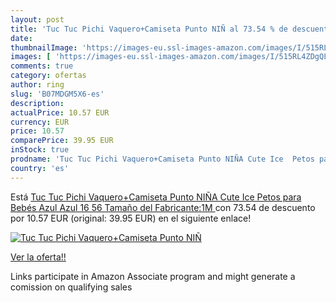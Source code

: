 ```yaml
---
layout: post
title: 'Tuc Tuc Pichi Vaquero+Camiseta Punto NIÑ al 73.54 % de descuento'
date: 
thumbnailImage: 'https://images-eu.ssl-images-amazon.com/images/I/515RL4ZDgQL._SL200_.jpg'
images: [ 'https://images-eu.ssl-images-amazon.com/images/I/515RL4ZDgQL._SL200_.jpg' ]
comments: true
category: ofertas
author: ring
slug: 'B07MDGM5X6-es'
description:
actualPrice: 10.57 EUR
currency: EUR
price: 10.57
comparePrice: 39.95 EUR
inStock: true
prodname: 'Tuc Tuc Pichi Vaquero+Camiseta Punto NIÑA Cute Ice  Petos para Bebés  Azul  Azul 16   56  Tamaño del Fabricante:1M '
country: 'es'
---
```


Está [Tuc Tuc Pichi Vaquero+Camiseta Punto NIÑA Cute Ice  Petos para Bebés  Azul  Azul 16   56  Tamaño del Fabricante:1M ](https://www.amazon.es/dp/B07MDGM5X6/?tag=tolees-21) con 73.54 de descuento por 10.57 EUR (original: 39.95 EUR) en el siguiente enlace!

[![Tuc Tuc Pichi Vaquero+Camiseta Punto NIÑ](https://images-eu.ssl-images-amazon.com/images/I/515RL4ZDgQL._SL200_.jpg)](https://www.amazon.es/dp/B07MDGM5X6/?tag=tolees-21)

[Ver la oferta!!](https://www.amazon.es/dp/B07MDGM5X6/?tag=tolees-21)

Links participate in Amazon Associate program and might generate a comission on qualifying sales


